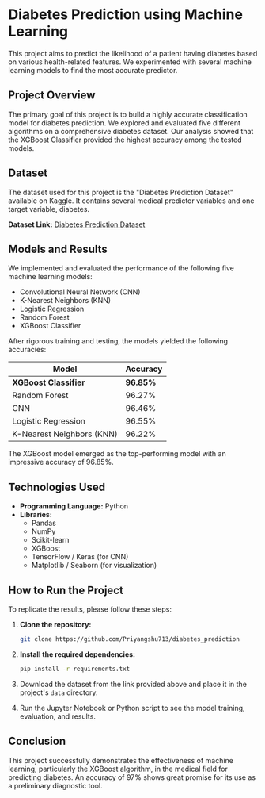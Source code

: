 # Diabetes Prediction using Machine Learning

This project aims to predict the likelihood of a patient having diabetes based on various health-related features. We experimented with several machine learning models to find the most accurate predictor.

## Project Overview

The primary goal of this project is to build a highly accurate classification model for diabetes prediction. We explored and evaluated five different algorithms on a comprehensive diabetes dataset. Our analysis showed that the XGBoost Classifier provided the highest accuracy among the tested models.

## Dataset

The dataset used for this project is the "Diabetes Prediction Dataset" available on Kaggle. It contains several medical predictor variables and one target variable, diabetes.

**Dataset Link:** [Diabetes Prediction Dataset](https://www.kaggle.com/datasets/iammustafatz/diabetes-prediction-dataset)

## Models and Results

We implemented and evaluated the performance of the following five machine learning models:

* Convolutional Neural Network (CNN)
* K-Nearest Neighbors (KNN)
* Logistic Regression
* Random Forest
* XGBoost Classifier

After rigorous training and testing, the models yielded the following accuracies:

| Model                | Accuracy |
| -------------------- | -------- |
| **XGBoost Classifier**   | **96.85%**   |
| Random Forest        | 96.27%   |
| CNN                  | 96.46%   |
| Logistic Regression  | 96.55%   |
| K-Nearest Neighbors (KNN) | 96.22% |

The XGBoost model emerged as the top-performing model with an impressive accuracy of 96.85%.

## Technologies Used

* **Programming Language:** Python
* **Libraries:**
    * Pandas
    * NumPy
    * Scikit-learn
    * XGBoost
    * TensorFlow / Keras (for CNN)
    * Matplotlib / Seaborn (for visualization)

## How to Run the Project

To replicate the results, please follow these steps:

1.  **Clone the repository:**
    ```bash
    git clone https://github.com/Priyangshu713/diabetes_prediction
    ```

2.  **Install the required dependencies:**
    ```bash
    pip install -r requirements.txt
    ```

3.  Download the dataset from the link provided above and place it in the project's `data` directory.

4.  Run the Jupyter Notebook or Python script to see the model training, evaluation, and results.

## Conclusion

This project successfully demonstrates the effectiveness of machine learning, particularly the XGBoost algorithm, in the medical field for predicting diabetes. An accuracy of 97% shows great promise for its use as a preliminary diagnostic tool.
